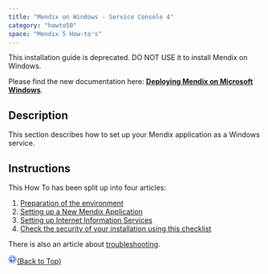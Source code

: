 ```yaml
---
title: "Mendix on Windows - Service Console 4"
category: "howto50"
space: "Mendix 5 How-to's"
---
```

This installation guide is deprecated. DO NOT USE it to install Mendix on Windows.

Please find the new documentation here: **[Deploying Mendix on Microsoft Windows](Deploying+Mendix+on+Microsoft+Windows)**.

## Description

This section describes how to set up your Mendix application as a Windows service.

## Instructions

This How To has been split up into four articles:

1.  [Preparation of the environment](Preparation+of+the+environment)
2.  [Setting up a New Mendix Application](Setting+up+a+New+Mendix+Application)
3.  [Setting up Internet Information Services](Setting+up+Internet+Information+Services)
4.  [Check the security of your installation using this checklist](Security+checklist+for+your+on+premises+installation)

There is also an article about [troubleshooting](Troubleshooting).

[![](attachments/819203/917564.png)](Mendix+on+Windows+-+Service+Console+4)[(Back to Top)](Mendix+on+Windows+-+Service+Console+4)
